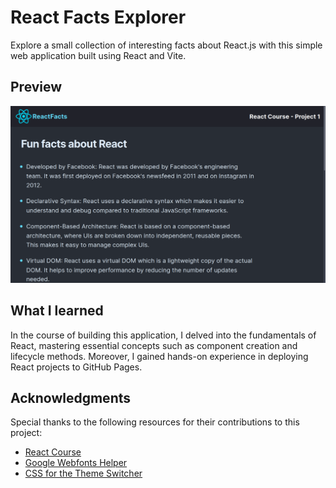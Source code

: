 # React Facts Explorer

Explore a small collection of interesting facts about React.js with this simple
web application built using React and Vite.

## Preview

![Screenshot1](src/assets/showcase.png)

## What I learned

In the course of building this application, I delved into the fundamentals of
React, mastering essential concepts such as component creation and lifecycle
methods. Moreover, I gained hands-on experience in deploying React projects to
GitHub Pages.

## Acknowledgments

Special thanks to the following resources for their contributions to this
project:

- [React Course](https://youtube.com/watch?v=bMknfKXIFA8)
- [Google Webfonts Helper](https://gwfh.mranftl.com/fonts)
- [CSS for the Theme Switcher](https://dev.to/ananyaneogi/create-a-dark-light-mode-switch-with-css-variables-34l8)
